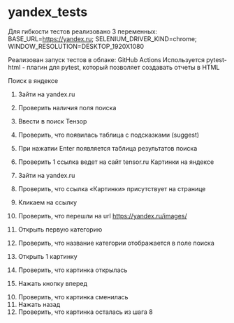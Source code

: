 # yandex_tests
Для гибкости тестов реализовано 3 переменных:
BASE_URL=https://yandex.ru;
SELENIUM_DRIVER_KIND=chrome;
WINDOW_RESOLUTION=DESKTOP_1920X1080

Реализован запуск тестов в облаке: GitHub Actions
Используется pytest-html - плагин для pytest, который позволяет создавать отчеты в HTML


Поиск в яндексе
1)	Зайти на yandex.ru
2)	Проверить наличия поля поиска
3)	Ввести в поиск Тензор
4)	Проверить, что появилась таблица с подсказками (suggest)  
5)	При нажатии Enter появляется таблица результатов поиска
6)	Проверить 1 ссылка ведет на сайт tensor.ru
Картинки на яндексе
 
1)	Зайти на yandex.ru
2)	Проверить, что ссылка «Картинки» присутствует на странице
3)	Кликаем на ссылку
4)	Проверить, что перешли на url https://yandex.ru/images/
5)	Открыть первую категорию
 
6)	Проверить, что название категории отображается в поле поиска
 
7)	Открыть 1 картинку
 
8)	Проверить, что картинка открылась
9)	Нажать кнопку вперед
  
10.	Проверить, что картинка сменилась
11.	Нажать назад
12.	Проверить, что картинка осталась из шага 8
